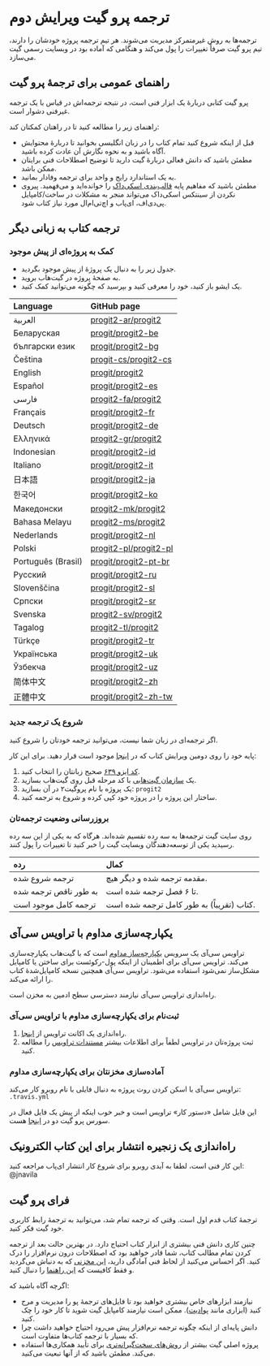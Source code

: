 # ترجمه پرو گیت ویرایش دوم

ترجمه‌ها به روش غیرمتمرکز مدیریت می‌شوند. هر تیم ترجمه پروژه خودشان را دارند، تیم
پرو گیت صرفاً تغییرات را پول می‌کند و هنگامی که آماده بود در وبسایت رسمی گیت می‌سازد.

## راهنمای عمومی برای ترجمهٔ پرو گیت

پرو گیت کتابی دربارهٔ یک ابزار فنی است، در نتیجه ترجمه‌اش در قیاس با یک ترجمه
غیرفنی دشوار است.

راهنمای زیر را مطالعه کنید تا در راهتان کمکتان کند:
* قبل از اینکه شروع کنید تمام کتاب را در زبان انگلیسی بخوانید تا دربارهٔ محتوایش آگاه باشید و به نحوه نگارش آن عادت کرده باشید.
* مطمئن باشید که دانش فعالی دربارهٔ گیت دارید تا توضیح اصطلاحات فنی برایتان ممکن باشد.
* به یک استاندارد رایج و واحد برای ترجمه وفادار بمانید.
* مطمئن باشید که مفاهیم پایه [قالب‌بندی اسکی‌داک](https://asciidoctor.org/docs/asciidoc-syntax-quick-reference/) را خوانده‌اید و می‌فهمید. پیروی نکردن از سینتکس اسکی‌داک می‌تواند منجر به مشکلات در ساخت/کامپایل پی‌دی‌اف، ای‌پاب و اچ‌تی‌ام‌ال مورد نیاز کتاب شود.

## ترجمه کتاب به زبانی دیگر

### کمک به پروژه‌ای از پیش موجود

* جدول زیر را به دنبال یک پروژهٔ از پیش موجود بگردید.
* به صفحهٔ پروژه در گیت‌هاب بروید.
* یک ایشو باز کنید، خود را معرفی کنید و بپرسید که چگونه می‌توانید کمک کنید.

| Language     | GitHub page     |
| :------------- | :------------- |
| العربية | [progit2-ar/progit2](https://github.com/progit2-ar/progit2) |
| Беларуская  | [progit/progit2-be](https://github.com/progit/progit2-be) |
| български език | [progit/progit2-bg](https://github.com/progit/progit2-bg) |
| Čeština    | [progit-cs/progit2-cs](https://github.com/progit-cs/progit2-cs) |
| English    | [progit/progit2](https://github.com/progit/progit2) |
| Español    | [progit/progit2-es](https://github.com/progit/progit2-es) |
| فارسی | [progit2-fa/progit2](https://github.com/progit2-fa/progit2) |
| Français   | [progit/progit2-fr](https://github.com/progit/progit2-fr) |
| Deutsch    | [progit/progit2-de](https://github.com/progit/progit2-de) |
| Ελληνικά   | [progit2-gr/progit2](https://github.com/progit2-gr/progit2) |
| Indonesian | [progit/progit2-id](https://github.com/progit/progit2-id) |
| Italiano   | [progit/progit2-it](https://github.com/progit/progit2-it) |
| 日本語   | [progit/progit2-ja](https://github.com/progit/progit2-ja) |
| 한국어   | [progit/progit2-ko](https://github.com/progit/progit2-ko) |
| Македонски | [progit2-mk/progit2](https://github.com/progit2-mk/progit2) |
| Bahasa Melayu| [progit2-ms/progit2](https://github.com/progit2-ms/progit2) |
| Nederlands | [progit/progit2-nl](https://github.com/progit/progit2-nl) |
| Polski | [progit2-pl/progit2-pl](https://github.com/progit2-pl/progit2-pl) |
| Português (Brasil) | [progit/progit2-pt-br](https://github.com/progit/progit2-pt-br) |
| Русский   | [progit/progit2-ru](https://github.com/progit/progit2-ru) |
| Slovenščina  | [progit/progit2-sl](https://github.com/progit/progit2-sl) |
| Српски   | [progit/progit2-sr](https://github.com/progit/progit2-sr) |
| Svenska  | [progit2-sv/progit2](https://github.com/progit2-sv/progit2) |
| Tagalog   | [progit2-tl/progit2](https://github.com/progit2-tl/progit2) |
| Türkçe   | [progit/progit2-tr](https://github.com/progit/progit2-tr) |
| Українська| [progit/progit2-uk](https://github.com/progit/progit2-uk) |
| Ўзбекча  | [progit/progit2-uz](https://github.com/progit/progit2-uz) |
| 简体中文  | [progit/progit2-zh](https://github.com/progit/progit2-zh) |
| 正體中文  | [progit/progit2-zh-tw](https://github.com/progit/progit2-zh-tw) |

### شروع یک ترجمه جدید

اگر ترجمه‌ای در زبان شما نیست، می‌توانید ترجمه خودتان را شروع کنید.

پایه خود را روی دومین ویرایش کتاب که در [اینجا](https://github.com/progit/progit2) موجود است قرار دهید. برای این کار:
 1. [کد ایزو ۶۳۹](https://en.wikipedia.org/wiki/List_of_ISO_639-1_codes) صحیح زبانتان را انتخاب کنید.
 1. یک [سازمان گیت‌هابی](https://help.github.com/articles/creating-a-new-organization-from-scratch/) با کد مرحله قبل روی گیت‌هاب بسازید.
 1. یک پروژه با نام پروگیت۲ در آن بسازید: ``progit2``
 1. ساختار این پروژه را در پروژه خود کپی کرده و شروع به ترجمه کنید.

### بروزرسانی وضعیت ترجمه‌تان

روی سایت گیت ترجمه‌ها به سه رده تقسیم شده‌اند. هرگاه که به یکی از این سه رده
رسیدید یکی از توسعه‌دهندگان وبسایت گیت را خبر کنید تا تغییرات را پول کنند.

| رده | کمال     |
| :------------- | :------------- |
| ترجمه شروع شده | مقدمه ترجمه شده و دیگر هیچ. |
| به طور ناقص ترجمه شده | تا ۶ فصل ترجمه شده است. |
| ترجمه کامل موجود است |کتاب (تقریباً) به طور کامل ترجمه شده است. |

## یکپارچه‌سازی مداوم با تراویس سی‌آی

تراویس سی‌آی یک سرویس [یکپارچه‌ساز
مداوم](https://en.wikipedia.org/wiki/Continuous_integration) است که با گیت‌هاب
یکپارچه‌سازی می‌کند. تراویس سی‌آی برای اطمینان از اینکه پول-رکوئست برای ساختن یا کامپایل
مشکل‌ساز نمی‌شود استفاده می‌شود. تراویس سی‌آی همچنین نسخه کامپایل‌شدهٔ کتاب را ارائه می‌کند.

راه‌اندازی تراویس سی‌آی نیازمند دسترسی سطح ادمین به مخزن است.

### ثبت‌نام برای یکپارچه‌سازی مداوم با تراویس سی‌آی

1. راه‌اندازی یک اکانت تراویس از [اینجا](https://travis-ci.org/).
1. ثبت پروژه‌تان در تراویس لطفاً برای اطلاعات بیشتر [مستندات تراویس](https://docs.travis-ci.com/) را مطالعه کنید.

### آماده‌سازی مخزنتان برای یکپارچه‌سازی مداوم

تراویس سی‌آی با اسکن کردن روت پروژه به دنبال فایلی با نام روبرو کار می‌کند: `.travis.yml`

این فایل شامل «دستور کار» تراویس است و خبر خوب اینکه از پیش یک فایل فعال در سورس پرو
گیت دو در [اینجا](https://raw.githubusercontent.com/progit/progit2-pub/master/travis.yml) هست.

## راه‌اندازی یک زنجیره انتشار برای این کتاب الکترونیک

این کار فنی است، لطفا به آیدی روبرو برای شروع کار انتشار ای‌پاب مراجعه کنید: @jnavila

## فرای پرو گیت

ترجمهٔ کتاب قدم اول است. وقتی که ترجمه تمام شد، می‌توانید به ترجمهٔ رابط کاربری خود
گیت فکر کنید.

چنین کاری دانش فنی بیشتری از ابزار کتاب احتیاج دارد.
در بهترین حالت بعد از ترجمه کردن تمام مطالب کتاب، شما قادر خواهید بود که
اصطلاحات درون نرم‌افزار را درک کنید.
اگر احساس می‌کنید از لحاظ فنی آمادگی دارید، [این
مخزنی](https://github.com/git-l10n/git-po) که به دنباش می‌گردید و فقط کافیست که
[این راهنما](https://github.com/git-l10n/git-po/blob/master/po/README) را دنبال کنید.

اگرچه آگاه باشید که:

 * نیازمند ابزارهای خاص بیشتری خواهید بود تا فایل‌های ترجمهٔ پو را مدیریت و مرج کنید (ابزاری مانند [پوادیت](https://poedit.net/)). ممکن است نیازمند کامپایل گیت شوید تا کار خود را چک کنید.
 * دانش پایه‌ای از اینکه چگونه ترجمه نرم‌افزار پیش می‌رود احتیاج خواهید داشت چرا که بسیار با ترجمه کتاب‌ها متفاوت است. 
 * پروژه اصلی گیت بیشتر از [روش‌های سخت‌گیرانه‌تری](https://github.com/git-l10n/git-po/blob/master/Documentation/SubmittingPatches) برای تأیید همکاری‌ها استفاده می‌کند. مطمئن باشید که از آنها تبعیت می‌کنید.

